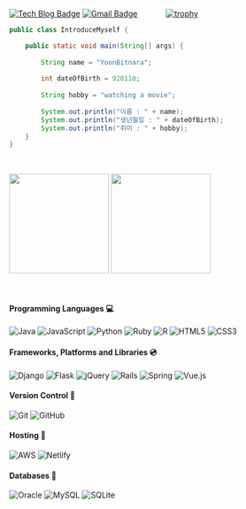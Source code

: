 [![Tech Blog Badge](http://img.shields.io/badge/-Tech%20blog-black?style=flat-square&logo=github&link=https://yoonbitnara.github.io/)](https://yoonbitnara.github.io/)  [![Gmail Badge](https://img.shields.io/badge/Gmail-d14836?style=flat-square&logo=Gmail&logoColor=white&link=mailto:yoonbitnara@gmail.com)](mailto:yoonbitnara@gmail.com)
&nbsp;&nbsp;&nbsp;&nbsp;&nbsp;&nbsp;&nbsp;&nbsp;&nbsp;&nbsp;&nbsp;&nbsp;[![trophy](https://github-profile-trophy.vercel.app/?username=yoonbitnara&theme=gitdimmed)](https://github.com/ryo-ma/github-profile-trophy)
```java
public class IntroduceMyself {

	public static void main(String[] args) {
		
		String name = "YoonBitnara";
		
		int dateOfBirth = 920110;
		
		String hobby = "watching a movie";
		
		System.out.println("이름 : " + name);
		System.out.println("생년월일 : " + dateOfBirth);
		System.out.println("취미 : " + hobby);
	}
}
```

<br>

<p>
  <img height="180em" src="https://github-readme-stats.vercel.app/api?username=yoonbitnara&show_icons=true&include_all_commits=true&bg_color=30,e96443,904e95&title_color=fff&text_color=fff">
  <img height="180em" src="https://github-readme-stats.vercel.app/api/top-langs/?username=yoonbitnara&layout=compact&bg_color=30,e96443,904e95&title_color=fff&text_color=fff">
</p>

<br>

#### Programming Languages :computer:

![Java](https://img.shields.io/badge/java-%23ED8B00.svg?style=for-the-badge&logo=java&logoColor=white) ![JavaScript](https://img.shields.io/badge/javascript-%23323330.svg?style=for-the-badge&logo=javascript&logoColor=%23F7DF1E) ![Python](https://img.shields.io/badge/python-3670A0?style=for-the-badge&logo=python&logoColor=ffdd54)
![Ruby](https://img.shields.io/badge/ruby-%23CC342D.svg?style=for-the-badge&logo=ruby&logoColor=white) ![R](https://img.shields.io/badge/r-%23276DC3.svg?style=for-the-badge&logo=r&logoColor=white) ![HTML5](https://img.shields.io/badge/html5-%23E34F26.svg?style=for-the-badge&logo=html5&logoColor=white) ![CSS3](https://img.shields.io/badge/css3-%231572B6.svg?style=for-the-badge&logo=css3&logoColor=white)
<br>

#### Frameworks, Platforms and Libraries :cd:

![Django](https://img.shields.io/badge/django-%23092E20.svg?style=for-the-badge&logo=django&logoColor=white) ![Flask](https://img.shields.io/badge/flask-%23000.svg?style=for-the-badge&logo=flask&logoColor=white) ![jQuery](https://img.shields.io/badge/jquery-%230769AD.svg?style=for-the-badge&logo=jquery&logoColor=white)
![Rails](https://img.shields.io/badge/rails-%23CC0000.svg?style=for-the-badge&logo=ruby-on-rails&logoColor=white) 	![Spring](https://img.shields.io/badge/spring-%236DB33F.svg?style=for-the-badge&logo=spring&logoColor=white) ![Vue.js](https://img.shields.io/badge/vuejs-%2335495e.svg?style=for-the-badge&logo=vuedotjs&logoColor=%234FC08D)
<br>

#### Version Control :floppy_disk:

![Git](https://img.shields.io/badge/git-%23F05033.svg?style=for-the-badge&logo=git&logoColor=white) ![GitHub](https://img.shields.io/badge/github-%23121011.svg?style=for-the-badge&logo=github&logoColor=white)
<br>

#### Hosting :satellite:

![AWS](https://img.shields.io/badge/AWS-%23FF9900.svg?style=for-the-badge&logo=amazon-aws&logoColor=white) ![Netlify](https://img.shields.io/badge/netlify-%23000000.svg?style=for-the-badge&logo=netlify&logoColor=#00C7B7)
<br>

#### Databases :notebook:

![Oracle](https://img.shields.io/badge/Oracle-F80000?style=for-the-badge&logo=oracle&logoColor=white) ![MySQL](https://img.shields.io/badge/mysql-%2300f.svg?style=for-the-badge&logo=mysql&logoColor=white) ![SQLite](https://img.shields.io/badge/sqlite-%2307405e.svg?style=for-the-badge&logo=sqlite&logoColor=white)
